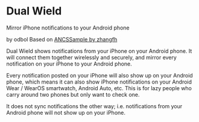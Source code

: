 Dual Wield
==========

Mirror iPhone notifications to your Android phone

by odbol
Based on [ANCSSample by zhangfh](https://github.com/zhangfh/ANCSSample)


Dual Wield shows notifications from your iPhone on your Android phone. It will connect them together wirelessly and securely, and mirror every notification on your iPhone to your Android phone. 

Every notification posted on your iPhone will also show up on your Android phone, which means it can also show iPhone notifications on your Android Wear / WearOS smartwatch, Android Auto, etc. This is for lazy people who carry around two phones but only want to check one.

It does not sync notifications the other way; i.e. notifications from your Android phone will not show up on your iPhone.